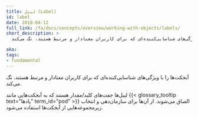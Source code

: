 ```yaml
---
title: لیبل (Label)
id: label
date: 2018-04-12
full_link: /fa/docs/concepts/overview/working-with-objects/labels/
short_description: >
  آبجکت‌ها را با ویژگی‌های شناسایی‌کننده‌ای که برای کاربران معنادار و مرتبط هستند، تگ می‌کند.

aka: 
tags:
- fundamental
---
```

 آبجکت‌ها را با ویژگی‌های شناسایی‌کننده‌ای که برای کاربران معنادار و مرتبط هستند، تگ می‌کند.

<!--more--> 

لیبل‌ها جفت‌های کلید/مقدار هستند که به آبجکت‌هایی مانند {{< glossary_tooltip text="پادها" term_id="pod" >}} الصاق می‌شوند. از آن‌ها برای سازمان‌دهی و انتخاب زیرمجموعه‌هایی از آبجکت‌ها استفاده می‌شود.
